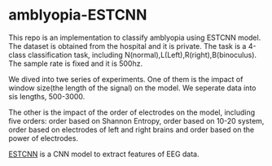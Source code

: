 # amblyopia-ESTCNN
This repo is an implementation to classify amblyopia using ESTCNN model.
The dataset is obtained from the hospital and it is private. The task is a 4-class classification task, including N(normal),L(Left),R(right),B(binoculus). The sample rate is fixed and it is 500hz. 

We dived into twe series of experiments. 
One of them is the impact of window size(the length of the signal) on the model. We seperate data into sis lengths, 500-3000.

The other is the impact of the order of electrodes on the model, including five orders: order based on Shannon Entropy, order based on 10-20 system, order based on electrodes of left and right brains and order based on the power of electrodes. 

<a href = "https://doi.org/10.1109/TNNLS.2018.2886414">ESTCNN</a> is a CNN model to extract features of EEG data.
